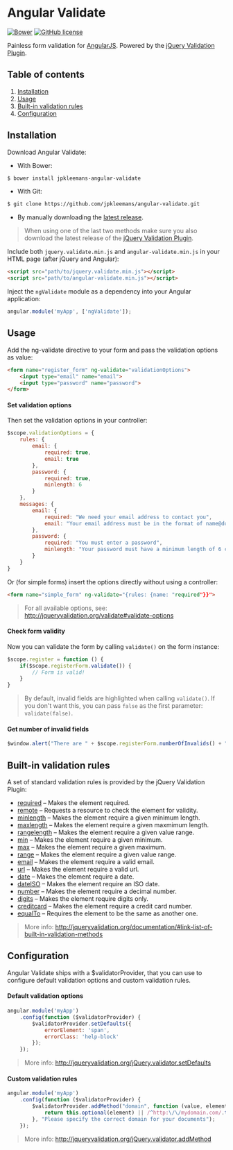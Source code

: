 # Angular Validate

[![Bower](https://img.shields.io/bower/v/jpkleemans-angular-validate.svg)](https://github.com/jpkleemans/angular-validate/releases/latest)
[![GitHub license](https://img.shields.io/github/license/jpkleemans/angular-validate.svg)](https://github.com/jpkleemans/angular-validate/blob/master/LICENSE.md)

Painless form validation for [AngularJS](https://github.com/angular/angular.js). Powered by the [jQuery Validation Plugin](https://github.com/jzaefferer/jquery-validation).

## Table of contents

1. [Installation](#installation)
2. [Usage](#usage)
3. [Built-in validation rules](#built-in-validation-rules)
4. [Configuration](#configuration)

## Installation

Download Angular Validate:

- With Bower:

```sh
$ bower install jpkleemans-angular-validate
```

- With Git:

```sh
$ git clone https://github.com/jpkleemans/angular-validate.git
```

- By manually downloading the [latest release](https://github.com/jpkleemans/angular-validate/releases/latest).

> When using one of the last two methods make sure you also download the latest release of the [jQuery Validation Plugin](https://github.com/jzaefferer/jquery-validation).

Include both `jquery.validate.min.js` and `angular-validate.min.js` in your HTML page (after jQuery and Angular):

```html
<script src="path/to/jquery.validate.min.js"></script>
<script src="path/to/angular-validate.min.js"></script>
```

Inject the `ngValidate` module as a dependency into your Angular application:

```js
angular.module('myApp', ['ngValidate']);
```

## Usage

Add the ng-validate directive to your form and pass the validation options as value:

```html
<form name="register_form" ng-validate="validationOptions">
    <input type="email" name="email">
    <input type="password" name="password">
</form>
```

#### Set validation options

Then set the validation options in your controller:

```js
$scope.validationOptions = {
    rules: {
        email: {
            required: true,
            email: true
        },
        password: {
            required: true,
            minlength: 6
        }
    },
    messages: {
        email: {
            required: "We need your email address to contact you",
            email: "Your email address must be in the format of name@domain.com"
        },
        password: {
            required: "You must enter a password",
            minlength: "Your password must have a minimum length of 6 characters"
        }
    }
}
```

Or (for simple forms) insert the options directly without using a controller:

```html
<form name="simple_form" ng-validate="{rules: {name: "required"}}">
```

> For all available options, see: http://jqueryvalidation.org/validate#validate-options

#### Check form validity

Now you can validate the form by calling `validate()` on the form instance:

```js
$scope.register = function () {
    if($scope.registerForm.validate()) {
        // Form is valid!
    }
}
```

> By default, invalid fields are highlighted when calling `validate()`. If you don't want this, you can pass `false` as the first parameter: `validate(false)`.

#### Get number of invalid fields

```js
$window.alert("There are " + $scope.registerForm.numberOfInvalids() + " invalid fields.");
```

## Built-in validation rules

A set of standard validation rules is provided by the jQuery Validation Plugin:

- [required](http://jqueryvalidation.org/required-method) – Makes the element required.
- [remote](http://jqueryvalidation.org/remote-method) – Requests a resource to check the element for validity.
- [minlength](http://jqueryvalidation.org/minlength-method) – Makes the element require a given minimum length.
- [maxlength](http://jqueryvalidation.org/maxlength-method) – Makes the element require a given maxmimum length.
- [rangelength](http://jqueryvalidation.org/rangelength-method) – Makes the element require a given value range.
- [min](http://jqueryvalidation.org/min-method) – Makes the element require a given minimum.
- [max](http://jqueryvalidation.org/max-method) – Makes the element require a given maximum.
- [range](http://jqueryvalidation.org/range-method) – Makes the element require a given value range.
- [email](http://jqueryvalidation.org/email-method) – Makes the element require a valid email.
- [url](http://jqueryvalidation.org/url-method) – Makes the element require a valid url.
- [date](http://jqueryvalidation.org/date-method) – Makes the element require a date.
- [dateISO](http://jqueryvalidation.org/dateISO-method) – Makes the element require an ISO date.
- [number](http://jqueryvalidation.org/number-method) – Makes the element require a decimal number.
- [digits](http://jqueryvalidation.org/digits-method) – Makes the element require digits only.
- [creditcard](http://jqueryvalidation.org/creditcard-method) – Makes the element require a credit card number.
- [equalTo](http://jqueryvalidation.org/equalTo-method) – Requires the element to be the same as another one.

> More info: http://jqueryvalidation.org/documentation/#link-list-of-built-in-validation-methods

## Configuration

Angular Validate ships with a $validatorProvider, that you can use to configure default validation options and custom validation rules. 

#### Default validation options

```js
angular.module('myApp')
    .config(function ($validatorProvider) {
        $validatorProvider.setDefaults({
            errorElement: 'span',
            errorClass: 'help-block'
        });
    });
```

> More info: http://jqueryvalidation.org/jQuery.validator.setDefaults

#### Custom validation rules

```js
angular.module('myApp')
    .config(function ($validatorProvider) {
        $validatorProvider.addMethod("domain", function (value, element) {
            return this.optional(element) || /^http:\/\/mydomain.com/.test(value);
        }, "Please specify the correct domain for your documents");
    });
```

> More info: http://jqueryvalidation.org/jQuery.validator.addMethod
